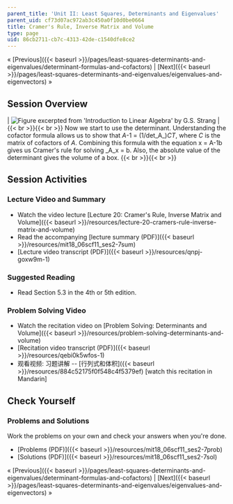 ```yaml
---
parent_title: 'Unit II: Least Squares, Determinants and Eigenvalues'
parent_uid: cf73d07ac972ab3c450a0f10d0be0664
title: Cramer's Rule, Inverse Matrix and Volume
type: page
uid: 86cb2711-cb7c-4313-42de-c1540dfe8ce2
---
```


« [Previous]({{< baseurl >}}/pages/least-squares-determinants-and-eigenvalues/determinant-formulas-and-cofactors) | [Next]({{< baseurl >}}/pages/least-squares-determinants-and-eigenvalues/eigenvalues-and-eigenvectors) »

Session Overview
----------------

| ![Figure excerpted from 'Introduction to Linear Algebra' by G.S. Strang](BASEURL_PLACEHOLDER/resources/2_7) |  {{< br >}}{{< br >}} Now we start to use the determinant. Understanding the cofactor formula allows us to show that _A_\-1 = (1/det_A_)_CT_, where _C_ is the matrix of cofactors of _A_. Combining this formula with the equation x = A\-1b gives us Cramer's rule for solving _A_x = b. Also, the absolute value of the determinant gives the volume of a box. {{< br >}}{{< br >}}  

Session Activities
------------------

### Lecture Video and Summary

*   Watch the video lecture [Lecture 20: Cramer's Rule, Inverse Matrix and Volume]({{< baseurl >}}/resources/lecture-20-cramers-rule-inverse-matrix-and-volume)
*   Read the accompanying [lecture summary (PDF)]({{< baseurl >}}/resources/mit18_06scf11_ses2-7sum)
*   [Lecture video transcript (PDF)]({{< baseurl >}}/resources/qnpj-goxw9m-1)

### Suggested Reading

*   Read Section 5.3 in the 4th or 5th edition.

### Problem Solving Video

*   Watch the recitation video on [Problem Solving: Determinants and Volume]({{< baseurl >}}/resources/problem-solving-determinants-and-volume)
*   [Recitation video transcript (PDF)]({{< baseurl >}}/resources/qebi0k5wfos-1)
*   观看视频: 习题讲解 -- [行列式和体积]({{< baseurl >}}/resources/884c52175f0f548c4f5379ef) \[watch this recitation in Mandarin\]

Check Yourself
--------------

### Problems and Solutions

Work the problems on your own and check your answers when you're done.

*   [Problems (PDF)]({{< baseurl >}}/resources/mit18_06scf11_ses2-7prob)
*   [Solutions (PDF)]({{< baseurl >}}/resources/mit18_06scf11_ses2-7sol)

« [Previous]({{< baseurl >}}/pages/least-squares-determinants-and-eigenvalues/determinant-formulas-and-cofactors) | [Next]({{< baseurl >}}/pages/least-squares-determinants-and-eigenvalues/eigenvalues-and-eigenvectors) »